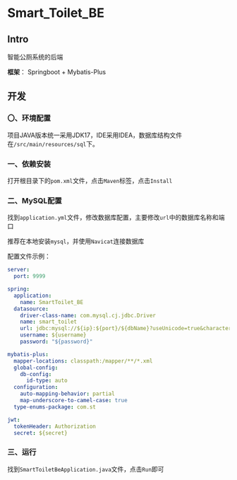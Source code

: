 # Smart_Toilet_BE

## Intro

智能公厕系统的后端

**框架**： Springboot + Mybatis-Plus

## 开发

### 〇、环境配置

项目JAVA版本统一采用JDK17，IDE采用IDEA，数据库结构文件在`/src/main/resources/sql`下。

### 一、依赖安装

打开根目录下的`pom.xml`文件，点击`Maven`标签，点击`Install`

### 二、MySQL配置

找到`application.yml`文件，修改数据库配置，主要修改`url`中的数据库名称和端口

推荐在本地安装`mysql`，并使用`Navicat`连接数据库

配置文件示例：

```yml
server:
  port: 9999

spring:
  application:
    name: SmartToilet_BE
  datasource:
    driver-class-name: com.mysql.cj.jdbc.Driver
    name: smart_toilet
    url: jdbc:mysql://${ip}:${port}/${dbName}?useUnicode=true&characterEncoding=UTF-8&zeroDateTimeBehavior=convertToNull&allowMultiQueries=true
    username: ${username}
    password: "${password}"

mybatis-plus:
  mapper-locations: classpath:/mapper/**/*.xml
  global-config:
    db-config:
      id-type: auto
  configuration:
    auto-mapping-behavior: partial
    map-underscore-to-camel-case: true
  type-enums-package: com.st

jwt:
  tokenHeader: Authorization
  secret: ${secret}
```

### 三、运行

找到`SmartToiletBeApplication.java`文件，点击`Run`即可

